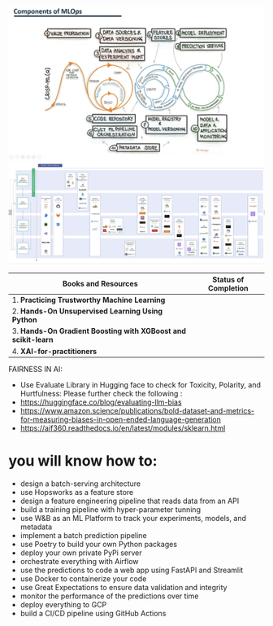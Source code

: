 ![MLOPS](https://github.com/andysingal/mlops/blob/main/Screenshot%202023-05-25%20at%201.43.11%20PM.png)
![MLOPS tools](https://github.com/andysingal/mlops/blob/main/Screenshot%202023-05-25%20at%201.49.23%20PM.png)


| Books and Resources | Status of Completion |
| ----- | -----|
| 1. **Practicing Trustworthy Machine Learning** | |
| 2. **Hands-On Unsupervised Learning Using Python** | |
| 3. **Hands-On Gradient Boosting with XGBoost and scikit-learn** | |
| 4. **XAI-for-practitioners** | |





FAIRNESS IN AI: 
- Use Evaluate Library in Hugging face to check for Toxicity, Polarity, and Hurtfulness: Please further check the following :
- https://huggingface.co/blog/evaluating-llm-bias
- https://www.amazon.science/publications/bold-dataset-and-metrics-for-measuring-biases-in-open-ended-language-generation
- https://aif360.readthedocs.io/en/latest/modules/sklearn.html

<h1>you will know how to:</h1>

- design a batch-serving architecture
- use Hopsworks as a feature store
- design a feature engineering pipeline that reads data from an API
- build a training pipeline with hyper-parameter tunning
- use W&B as an ML Platform to track your experiments, models, and metadata
- implement a batch prediction pipeline
- use Poetry to build your own Python packages
- deploy your own private PyPi server
- orchestrate everything with Airflow
- use the predictions to code a web app using FastAPI and Streamlit
- use Docker to containerize your code
- use Great Expectations to ensure data validation and integrity
- monitor the performance of the predictions over time
- deploy everything to GCP
- build a CI/CD pipeline using GitHub Actions
